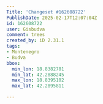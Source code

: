 ```yaml
---
Title: 'Changeset #162608722'
PublishDate: 2025-02-17T12:07:04Z
id: 162608722
user: Gisbudva
comment: trees
created_by: iD 2.31.1
tags:
- Montenegro
- Budva
bbox:
  min_lon: 18.8382781
  min_lat: 42.2888245
  max_lon: 18.8395102
  max_lat: 42.2895811

---
```

